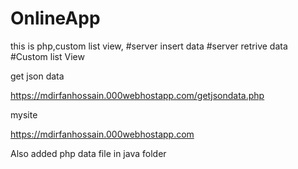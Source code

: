 # OnlineApp
this is php,custom list view,
#server insert data
#server retrive data
#Custom list View

get json data

https://mdirfanhossain.000webhostapp.com/getjsondata.php


mysite


https://mdirfanhossain.000webhostapp.com

Also added php data file in java folder

